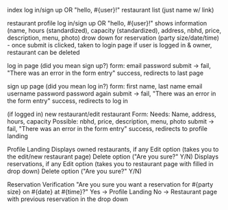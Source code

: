index
log in/sign up OR "hello, #{user}!"
restaurant list (just name w/ link)

restaurant profile
log in/sign up OR "hello, #{user}!"
shows information (name, hours (standardized), capacity (standardized), address, nbhd, price, description, menu, photo)
drow down for reservation (party size/date/time) - once submit is clicked, taken to login page
if user is logged in & owner, restaurant can be deleted

log in page
(did you mean sign up?)
form: email
	  password
submit -> fail, "There was an error in the form entry"
		  success, redirects to last page

sign up page
(did you mean log in?)
form: first name, last name
	  email
	  username
	  password
	  password again
submit -> fail, "There was an error in the form entry"
		  success, redirects to log in

(if logged in) new restaurant/edit restaurant
Form: Needs: Name, address, hours, capacity
	  Possible: nbhd, price, description, menu, photo
submit -> fail, "There was an error in the form entry"
		  success, redirects to profile landing

Profile Landing
Displays owned restaurants, if any
	Edit option (takes you to the edit/new restaurant page)
	Delete option ("Are you sure?" Y/N)
Displays reservations, if any
	Edit option (takes you to restaurant page with filled in drop down)
	Delete option ("Are you sure?" Y/N)

Reservation Verification
"Are you sure you want a reservation for #{party size} on #{date} at #{time}?"
	Yes -> Profile Landing
	No -> Restaurant page with previous reservation in the drop down